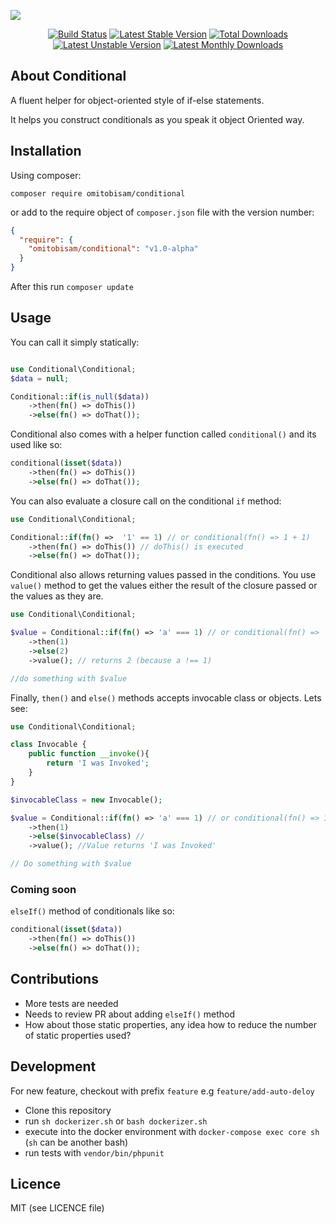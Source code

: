 <p align="center">
<pre><img src="https://github.com/omitobi/assets/blob/master/conditional-assets/twitter_header_photo_2.png"></pre>
</p>

<p align="center">
<a href="https://travis-ci.com/omitobi/conditional"> <img src="https://travis-ci.com/omitobi/conditional.svg?branch=master" alt="Build Status"/></a>
<a href="https://packagist.org/packages/omitobisam/conditional"> <img src="https://poser.pugx.org/omitobisam/conditional/version" alt="Latest Stable Version"/></a>
<a href="https://packagist.org/packages/omitobisam/conditional"> <img src="https://poser.pugx.org/omitobisam/conditional/downloads" alt="Total Downloads"/></a>
<a href="https://packagist.org/packages/omitobisam/conditional"> <img src="https://poser.pugx.org/omitobisam/conditional/v/unstable" alt="Latest Unstable Version"/></a>
<a href="https://packagist.org/packages/omitobisam/conditional"> <img src="https://poser.pugx.org/omitobisam/conditional/d/monthly" alt="Latest Monthly Downloads"/></a>
</p>

## About Conditional
A fluent helper for object-oriented style of if-else statements.

It helps you construct conditionals as you speak it object Oriented way.

## Installation

Using composer:

`composer require omitobisam/conditional`

or add to the require object of `composer.json` file with the version number:

```json
{
  "require": {
    "omitobisam/conditional": "v1.0-alpha" 
  }
}
```

After this run `composer update`

## Usage

You can call it simply statically:

```php

use Conditional\Conditional;
$data = null;

Conditional::if(is_null($data))
    ->then(fn() => doThis())
    ->else(fn() => doThat());

```

Conditional also comes with a helper function called `conditional()` and its used like so:

```php
conditional(isset($data))
    ->then(fn() => doThis())
    ->else(fn() => doThat());
```

You can also evaluate a closure call on the conditional `if` method:

```php
use Conditional\Conditional;

Conditional::if(fn() =>  '1' == 1) // or conditional(fn() => 1 + 1)
    ->then(fn() => doThis()) // doThis() is executed
    ->else(fn() => doThat());
```

Conditional also allows returning values passed in the conditions.
You use `value()` method to get the values either the result of the closure passed or the values as they are. 

```php
use Conditional\Conditional;

$value = Conditional::if(fn() => 'a' === 1) // or conditional(fn() => 'a' == 1)
    ->then(1)
    ->else(2)
    ->value(); // returns 2 (because a !== 1)

//do something with $value
```

Finally, `then()`  and `else()` methods accepts invocable class or objects. Lets see:

```php
use Conditional\Conditional;

class Invocable {
    public function __invoke(){
        return 'I was Invoked';
    }
}

$invocableClass = new Invocable();

$value = Conditional::if(fn() => 'a' === 1) // or conditional(fn() => 1 + 1)
    ->then(1)
    ->else($invocableClass) // 
    ->value(); //Value returns 'I was Invoked'

// Do something with $value
```

### Coming soon

`elseIf()` method of conditionals like so:

```php
conditional(isset($data))
    ->then(fn() => doThis())
    ->else(fn() => doThat());
```

## Contributions

- More tests are needed
- Needs to review PR about adding `elseIf()` method
- How about those static properties, any idea how to reduce the number of static properties used?

## Development

For new feature, checkout with prefix `feature` e.g `feature/add-auto-deloy`

- Clone this repository
- run `sh dockerizer.sh` or `bash dockerizer.sh`
- execute into the docker environment with `docker-compose exec core sh` (`sh` can be another bash)
- run tests with `vendor/bin/phpunit`

## Licence

MIT (see LICENCE file)
